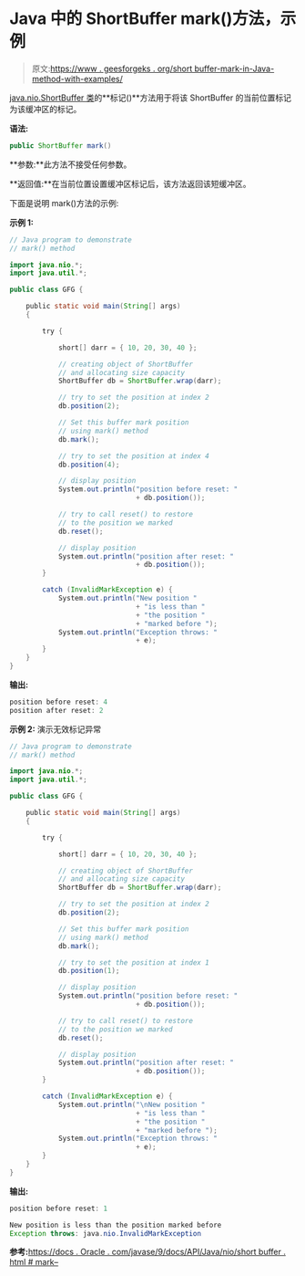 # Java 中的 ShortBuffer mark()方法，示例

> 原文:[https://www . geesforgeks . org/short buffer-mark-in-Java-method-with-examples/](https://www.geeksforgeeks.org/shortbuffer-mark-method-in-java-with-examples/)

[java.nio.ShortBuffer 类](https://www.geeksforgeeks.org/tag/java-shortbuffer/)的**标记()**方法用于将该 ShortBuffer 的当前位置标记为该缓冲区的标记。

**语法:**

```java
public ShortBuffer mark()
```

**参数:**此方法不接受任何参数。

**返回值:**在当前位置设置缓冲区标记后，该方法返回该短缓冲区。

下面是说明 mark()方法的示例:

**示例 1:**

```java
// Java program to demonstrate
// mark() method

import java.nio.*;
import java.util.*;

public class GFG {

    public static void main(String[] args)
    {

        try {

            short[] darr = { 10, 20, 30, 40 };

            // creating object of ShortBuffer
            // and allocating size capacity
            ShortBuffer db = ShortBuffer.wrap(darr);

            // try to set the position at index 2
            db.position(2);

            // Set this buffer mark position
            // using mark() method
            db.mark();

            // try to set the position at index 4
            db.position(4);

            // display position
            System.out.println("position before reset: "
                               + db.position());

            // try to call reset() to restore
            // to the position we marked
            db.reset();

            // display position
            System.out.println("position after reset: "
                               + db.position());
        }

        catch (InvalidMarkException e) {
            System.out.println("New position "
                               + "is less than "
                               + "the position "
                               + "marked before ");
            System.out.println("Exception throws: "
                               + e);
        }
    }
}
```

**输出:**

```java
position before reset: 4
position after reset: 2

```

**示例 2:** 演示无效标记异常

```java
// Java program to demonstrate
// mark() method

import java.nio.*;
import java.util.*;

public class GFG {

    public static void main(String[] args)
    {

        try {

            short[] darr = { 10, 20, 30, 40 };

            // creating object of ShortBuffer
            // and allocating size capacity
            ShortBuffer db = ShortBuffer.wrap(darr);

            // try to set the position at index 2
            db.position(2);

            // Set this buffer mark position
            // using mark() method
            db.mark();

            // try to set the position at index 1
            db.position(1);

            // display position
            System.out.println("position before reset: "
                               + db.position());

            // try to call reset() to restore
            // to the position we marked
            db.reset();

            // display position
            System.out.println("position after reset: "
                               + db.position());
        }

        catch (InvalidMarkException e) {
            System.out.println("\nNew position "
                               + "is less than "
                               + "the position "
                               + "marked before ");
            System.out.println("Exception throws: "
                               + e);
        }
    }
}
```

**输出:**

```java
position before reset: 1

New position is less than the position marked before 
Exception throws: java.nio.InvalidMarkException

```

**参考:**[https://docs . Oracle . com/javase/9/docs/API/Java/nio/short buffer . html # mark–](https://docs.oracle.com/javase/9/docs/api/java/nio/ShortBuffer.html#mark--)